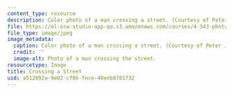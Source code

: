 ```yaml
---
content_type: resource
description: Color photo of a man crossing a street. (Courtesy of Peter Jamieson.)
file: https://ol-ocw-studio-app-qa.s3.amazonaws.com/courses/4-343-photography-and-related-media-fall-2002/a512092a9e02cf06fece40eeb0701732_4-343f02.jpg
file_type: image/jpeg
image_metadata:
  caption: Color photo of a man crossing a street. (Courtesy of Peter Jamieson.)
  credit: ''
  image-alt: Photo of a man crossing the street.
resourcetype: Image
title: Crossing a Street
uid: a512092a-9e02-cf06-fece-40eeb0701732
---
```

